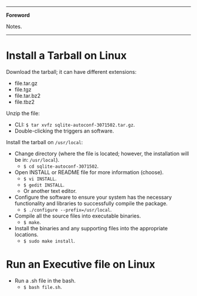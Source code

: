 <!--
---

[TOC]
-->
---

**Foreword**

Notes.

---

# Install a Tarball on Linux

Download the tarball; it can have different extensions:

- file.tar.gz
- file.tgz
- file.tar.bz2
- file.tbz2

Unzip the file:

- CLI: `$ tar xvfz sqlite-autoconf-3071502.tar.gz`.
- Double-clicking the triggers an software.

Install the tarball on `/usr/local`:

- Change directory (where the file is located; however, the installation will be in: `/usr/local`).
    - `$ cd sqlite-autoconf-3071502`.
- Open INSTALL or README file for more information (choose).
    - `$ vi INSTALL`.
    - `$ gedit INSTALL`.
    - Or another text editor.
- Configure the software to ensure your system has the necessary functionality and libraries to successfully compile the package.
    - `$ ./configure --prefix=/usr/local`.
- Compile all the source files into executable binaries.
    - `$ make`.
- Install the binaries and any supporting files into the appropriate locations.
    - `$ sudo make install`.
    
# Run an Executive file on Linux

- Run a .sh file in the bash.
    - `$ bash file.sh`.
